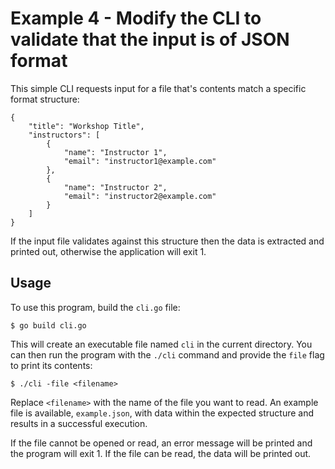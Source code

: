 # Example 4 - Modify the CLI to validate that the input is of JSON format

This simple CLI requests input for a file that's contents match a specific format structure: 

```
{
    "title": "Workshop Title",
    "instructors": [
        {
            "name": "Instructor 1",
            "email": "instructor1@example.com"
        },
        {
            "name": "Instructor 2",
            "email": "instructor2@example.com"
        }
    ]
}
```

If the input file validates against this structure then the data is extracted and printed out, otherwise the application will exit 1.

## Usage

To use this program, build the `cli.go` file:

`$ go build cli.go`

This will create an executable file named `cli` in the current directory. You can then run the program with the `./cli` command and provide the `file` flag to print its contents:

```
$ ./cli -file <filename>
```

Replace `<filename>` with the name of the file you want to read.  An example file is available, `example.json`, with data within the expected structure and results in a successful execution.

If the file cannot be opened or read, an error message will be printed and the program will exit 1.  If the file can be read, the data will be printed out.